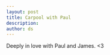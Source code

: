 ```yaml
---
layout: post
title: Carpool with Paul
description:
author: ds
---
```


Deeply in love with Paul and James. <3

<iframe width="640" height="360" data-lazy-src="https://www.youtube-nocookie.com/embed/QjvzCTqkBDQ" frameborder="0" allow="autoplay; encrypted-media" allowfullscreen></iframe>

